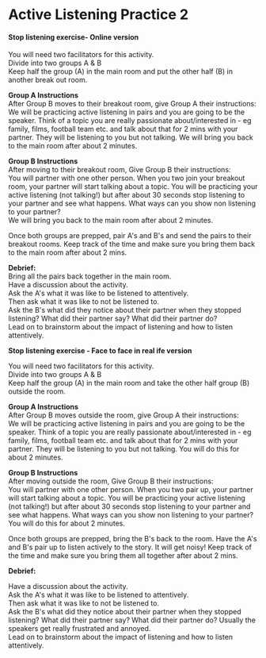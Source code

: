 # Active Listening Practice 2

#### **Stop listening exercise- Online version** 

You will need two facilitators for this activity.   
Divide into two groups A & B  
Keep half the group \(A\) in the main room and put the other half \(B\) in another break out room.    
  
**Group A Instructions**   
After Group B moves to their breakout room, give Group A their instructions:  
We will be practicing active listening in pairs and you are going to be the speaker. Think of a topic you are really passionate about/interested in - eg family, films, football team etc. and talk about that for 2 mins with your partner. They will be listening to you but not talking. We will bring you back to the main room after about 2 minutes. 

  
**Group B Instructions**  
After moving to their breakout room, Give Group B their instructions:   
You will partner with one other person. When you two join your breakout room, your partner will start talking about a topic. You will be practicing your active listening \(not talking!\) but after about 30 seconds stop listening to your partner and see what happens. What ways can you show non listening to your partner?   
We will bring you back to the main room after about 2 minutes.   
  
Once both groups are prepped, pair A's and B's and send the pairs to their breakout rooms. Keep track of the time and make sure you bring them back to the main room after about 2 mins. 

**Debrief:**   
Bring all the pairs back together in the main room.   
Have a discussion about the activity.   
Ask the A's what it was like to be listened to attentively.   
Then ask what it was like to not be listened to.   
Ask the B's what did they notice about their partner when they stopped listening? What did their partner say? What did their partner do?   
Lead on to brainstorm about the impact of listening and how to listen attentively.    
  
**Stop listening exercise - Face to face in real ife version**

You will need two facilitators for this activity.   
Divide into two groups A & B  
Keep half the group \(A\) in the main room and take the other half group \(B\) outside the room.   
  
**Group A Instructions**   
After Group B moves outside the room, give Group A their instructions:  
We will be practicing active listening in pairs and you are going to be the speaker. Think of a topic you are really passionate about/interested in - eg family, films, football team etc. and talk about that for 2 mins with your partner. They will be listening to you but not talking. You will do this for about 2 minutes. 

  
**Group B Instructions**  
After moving outside the room, Give Group B their instructions:   
You will partner with one other person. When you two pair up, your partner will start talking about a topic. You will be practicing your active listening \(not talking!\) but after about 30 seconds stop listening to your partner and see what happens. What ways can you show non listening to your partner?   
You will do this for about 2 minutes.   
  
Once both groups are prepped, bring the B's back to the room. Have the A's and B's pair up to listen actively to the story.  It will get noisy! Keep track of the time and make sure you bring them all together after about 2 mins. 

**Debrief:**   
  
Have a discussion about the activity.   
Ask the A's what it was like to be listened to attentively.   
Then ask what it was like to not be listened to.   
Ask the B's what did they notice about their partner when they stopped listening? What did their partner say? What did their partner do? Usually the speakers get really frustrated and annoyed.   
Lead on to brainstorm about the impact of listening and how to listen attentively.    


